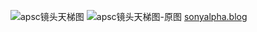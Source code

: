 ![apsc镜头天梯图](https://tuil-1319256176.cos.ap-shanghai.myqcloud.com/undefinedd328df27d83b9cbc74c17cdbb46fcb03.jpg)
![apsc镜头天梯图-原图](https://i0.wp.com/sonyalpha.blog/wp-content/uploads/2024/02/Capture-decran-2024-02-01-a-14.39.50.jpg?w=1500&ssl=1)
[sonyalpha.blog](https://sonyalpha.blog/2020/03/02/which-lenses-are-the-sharpest-for-a-a6xxx/)


